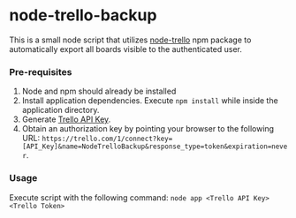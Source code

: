 # node-trello-backup
This is a small node script that utilizes [node-trello](https://www.npmjs.com/package/node-trello) npm package to automatically export all boards visible to the authenticated user.

### Pre-requisites
1. Node and npm should already be installed
2. Install application dependencies. Execute `npm install` while inside the application directory.
3. Generate [Trello API Key](https://trello.com/app-key).
4. Obtain an authorization key by pointing your browser to the following URL: `https://trello.com/1/connect?key=[API_Key]&name=NodeTrelloBackup&response_type=token&expiration=never`.

### Usage
Execute script with the following command: `node app <Trello API Key> <Trello Token>`
